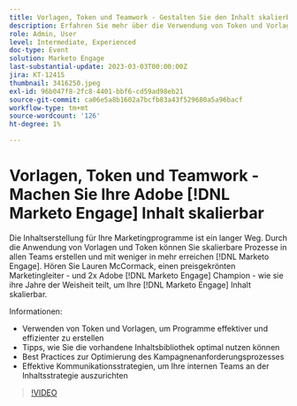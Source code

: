 ```yaml
---
title: Vorlagen, Token und Teamwork - Gestalten Sie den Inhalt skalierbar
description: Erfahren Sie mehr über die Verwendung von Token und Vorlagen in [!DNL Marketo Engage]. Hier finden Sie Tipps dazu, wie Sie die vorhandene Inhaltsbibliothek optimal nutzen.
role: Admin, User
level: Intermediate, Experienced
doc-type: Event
solution: Marketo Engage
last-substantial-update: 2023-03-03T00:00:00Z
jira: KT-12415
thumbnail: 3416250.jpeg
exl-id: 96b047f8-2fc8-4401-bbf6-cd59ad98eb21
source-git-commit: ca06e5a8b1602a7bcfb83a43f529680a5a96bacf
workflow-type: tm+mt
source-wordcount: '126'
ht-degree: 1%

---
```


# Vorlagen, Token und Teamwork - Machen Sie Ihre Adobe [!DNL Marketo Engage] Inhalt skalierbar

Die Inhaltserstellung für Ihre Marketingprogramme ist ein langer Weg. Durch die Anwendung von Vorlagen und Token können Sie skalierbare Prozesse in allen Teams erstellen und mit weniger in mehr erreichen [!DNL Marketo Engage]. Hören Sie Lauren McCormack, einen preisgekrönten Marketingleiter - und 2x Adobe [!DNL Marketo Engage] Champion - wie sie ihre Jahre der Weisheit teilt, um Ihre [!DNL Marketo Engage] Inhalt skalierbar.

Informationen:

* Verwenden von Token und Vorlagen, um Programme effektiver und effizienter zu erstellen
* Tipps, wie Sie die vorhandene Inhaltsbibliothek optimal nutzen können
* Best Practices zur Optimierung des Kampagnenanforderungsprozesses
* Effektive Kommunikationsstrategien, um Ihre internen Teams an der Inhaltsstrategie auszurichten

>[!VIDEO](https://video.tv.adobe.com/v/3416250/?quality=12&learn=on)
